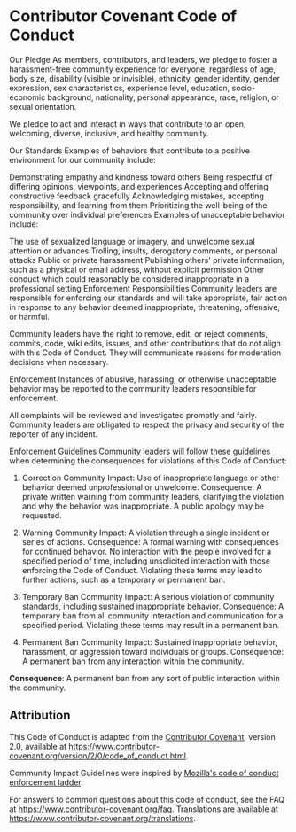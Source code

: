 # Contributor Covenant Code of Conduct

Our Pledge
As members, contributors, and leaders, we pledge to foster a harassment-free community experience for everyone, regardless of age, body size, disability (visible or invisible), ethnicity, gender identity, gender expression, sex characteristics, experience level, education, socio-economic background, nationality, personal appearance, race, religion, or sexual orientation.

We pledge to act and interact in ways that contribute to an open, welcoming, diverse, inclusive, and healthy community.

Our Standards
Examples of behaviors that contribute to a positive environment for our community include:

Demonstrating empathy and kindness toward others
Being respectful of differing opinions, viewpoints, and experiences
Accepting and offering constructive feedback gracefully
Acknowledging mistakes, accepting responsibility, and learning from them
Prioritizing the well-being of the community over individual preferences
Examples of unacceptable behavior include:

The use of sexualized language or imagery, and unwelcome sexual attention or advances
Trolling, insults, derogatory comments, or personal attacks
Public or private harassment
Publishing others' private information, such as a physical or email address, without explicit permission
Other conduct which could reasonably be considered inappropriate in a professional setting
Enforcement Responsibilities
Community leaders are responsible for enforcing our standards and will take appropriate, fair action in response to any behavior deemed inappropriate, threatening, offensive, or harmful.

Community leaders have the right to remove, edit, or reject comments, commits, code, wiki edits, issues, and other contributions that do not align with this Code of Conduct. They will communicate reasons for moderation decisions when necessary.

Enforcement
Instances of abusive, harassing, or otherwise unacceptable behavior may be reported to the community leaders responsible for enforcement.

All complaints will be reviewed and investigated promptly and fairly.
Community leaders are obligated to respect the privacy and security of the reporter of any incident.

Enforcement Guidelines
Community leaders will follow these guidelines when determining the consequences for violations of this Code of Conduct:

1. Correction
Community Impact: Use of inappropriate language or other behavior deemed unprofessional or unwelcome.
Consequence: A private written warning from community leaders, clarifying the violation and why the behavior was inappropriate. A public apology may be requested.

2. Warning
Community Impact: A violation through a single incident or series of actions.
Consequence: A formal warning with consequences for continued behavior. No interaction with the people involved for a specified period of time, including unsolicited interaction with those enforcing the Code of Conduct. Violating these terms may lead to further actions, such as a temporary or permanent ban.

3. Temporary Ban
Community Impact: A serious violation of community standards, including sustained inappropriate behavior.
Consequence: A temporary ban from all community interaction and communication for a specified period. Violating these terms may result in a permanent ban.

4. Permanent Ban
Community Impact: Sustained inappropriate behavior, harassment, or aggression toward individuals or groups.
Consequence: A permanent ban from any interaction within the community.

**Consequence**: A permanent ban from any sort of public interaction within
the community.

## Attribution

This Code of Conduct is adapted from the [Contributor Covenant][homepage],
version 2.0, available at
https://www.contributor-covenant.org/version/2/0/code_of_conduct.html.

Community Impact Guidelines were inspired by [Mozilla's code of conduct
enforcement ladder](https://github.com/mozilla/diversity).

[homepage]: https://www.contributor-covenant.org

For answers to common questions about this code of conduct, see the FAQ at
https://www.contributor-covenant.org/faq. Translations are available at
https://www.contributor-covenant.org/translations.


